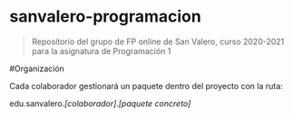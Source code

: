 # sanvalero-programacion
>Repositorio del grupo de FP online de San Valero, curso 2020-2021 para la asignatura de Programación 1

#Organización

Cada colaborador gestionará un paquete dentro del proyecto con la ruta:

edu.sanvalero.*[*colaborador*]*.*[*paquete concreto*]*
